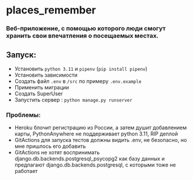 # places_remember
### Веб-приложение, с помощью которого люди смогут хранить свои впечатления о посещаемых местах.
## Запуск:
* Установить `python 3.11` и `pipenv` (`pip install pipenv`) 
* Установить зависимости
* Создать файл `.env` в `/src` по примеру `.env.example`
* Применить миграции
* Создать SuperUser
* Запустить сервер : `python manage.py runserver`
### Проблемы:
* Heroku блочит регистрацию из России, а затем душит добавлением карты, PythonAnywhere не поддерживает python 3.11, RIP деплой
* GitActions для запуска тестов должны видить .env, не безопасно, но мне пришлось его добавить
* GitActions не хотят воспринимать django.db.backends.postgresql_psycopg2 как базу данных и предлагают django.db.backends.postgresql, с которыми тоже не работает
